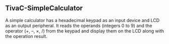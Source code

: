 ## TivaC-SimpleCalculator
A simple calculator has a hexadecimal keypad as an input device and LCD as an output peripheral. It reads the operands (integers 0 to 9) and the operator (+, –, ×, /) from the keypad and display them on the LCD along with the operation result.

